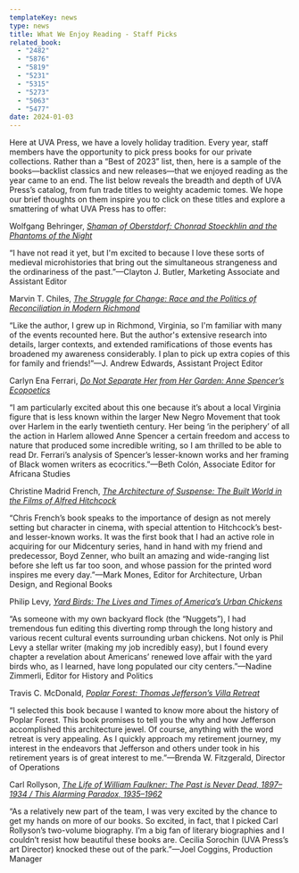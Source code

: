 ```yaml
---
templateKey: news
type: news
title: What We Enjoy Reading - Staff Picks
related_book:
  - "2482"
  - "5876"
  - "5819"
  - "5231"
  - "5315"
  - "5273"
  - "5063"
  - "5477"
date: 2024-01-03
---
```

Here at UVA Press, we have a lovely holiday tradition. Every year, staff members have the opportunity to pick press books for our private collections. Rather than a “Best of 2023” list, then, here is a sample of the books—backlist classics and new releases—that we enjoyed reading as the year came to an end. The list below reveals the breadth and depth of UVA Press’s catalog, from fun trade titles to weighty academic tomes. We hope our brief thoughts on them inspire you to click on these titles and explore a smattering of what UVA Press has to offer:

Wolfgang Behringer, *[Shaman of Oberstdorf: Chonrad Stoeckhlin and the Phantoms of the Night](https://www.upress.virginia.edu/title/2482/)*

“I have not read it yet, but I'm excited to because I love these sorts of medieval microhistories that bring out the simultaneous strangeness and the ordinariness of the past.”—Clayton J. Butler, Marketing Associate and Assistant Editor

Marvin T. Chiles, *[The Struggle for Change: Race and the Politics of Reconciliation in Modern Richmond](https://www.upress.virginia.edu/title/5876/)*

“Like the author, I grew up in Richmond, Virginia, so I'm familiar with many of the events recounted here. But the author's extensive research into details, larger contexts, and extended ramifications of those events has broadened my awareness considerably. I plan to pick up extra copies of this for family and friends!”—J. Andrew Edwards, Assistant Project Editor

Carlyn Ena Ferrari, *[Do Not Separate Her from Her Garden: Anne Spencer’s Ecopoetics](https://www.upress.virginia.edu/title/5819/)*

“I am particularly excited about this one because it’s about a local Virginia figure that is less known within the larger New Negro Movement that took over Harlem in the early twentieth century. Her being ‘in the periphery’ of all the action in Harlem allowed Anne Spencer a certain freedom and access to nature that produced some incredible writing, so I am thrilled to be able to read Dr. Ferrari’s analysis of Spencer’s lesser-known works and her framing of Black women writers as ecocritics.”—Beth Colón, Associate Editor for Africana Studies

Christine Madrid French, *[The Architecture of Suspense: The Built World in the Films of Alfred Hitchcock](https://www.upress.virginia.edu/title/5231/)*

“Chris French’s book speaks to the importance of design as not merely setting but character in cinema, with special attention to Hitchcock’s best- and lesser-known works. It was the first book that I had an active role in acquiring for our Midcentury series, hand in hand with my friend and predecessor, Boyd Zenner, who built an amazing and wide-ranging list before she left us far too soon, and whose passion for the printed word inspires me every day.”—Mark Mones, Editor for Architecture, Urban Design, and Regional Books

Philip Levy, *[Yard Birds: The Lives and Times of America’s Urban Chickens](https://www.upress.virginia.edu/title/5315/)*

“As someone with my own backyard flock (the “Nuggets”), I had tremendous fun editing this diverting romp through the long history and various recent cultural events surrounding urban chickens. Not only is Phil Levy a stellar writer (making my job incredibly easy), but I found every chapter a revelation about Americans’ renewed love affair with the yard birds who, as I learned, have long populated our city centers.”—Nadine Zimmerli, Editor for History and Politics

Travis C. McDonald, *[Poplar Forest: Thomas Jefferson’s Villa Retreat](https://www.upress.virginia.edu/title/5273/)*

“I selected this book because I wanted to know more about the history of Poplar Forest. This book promises to tell you the why and how Jefferson accomplished this architecture jewel. Of course, anything with the word retreat is very appealing. As I quickly approach my retirement journey, my interest in the endeavors that Jefferson and others under took in his retirement years is of great interest to me.”—Brenda W. Fitzgerald, Director of Operations

Carl Rollyson, *[The Life of William Faulkner: The Past is Never Dead, 1897–1934 / This Alarming Paradox, 1935–1962](https://www.upress.virginia.edu/title/5063/)*

“As a relatively new part of the team, I was very excited by the chance to get my hands on more of our books. So excited, in fact, that I picked Carl Rollyson’s two-volume biography. I’m a big fan of literary biographies and I couldn’t resist how beautiful these books are. Cecilia Sorochin (UVA Press’s art Director) knocked these out of the park.”—Joel Coggins, Production Manager